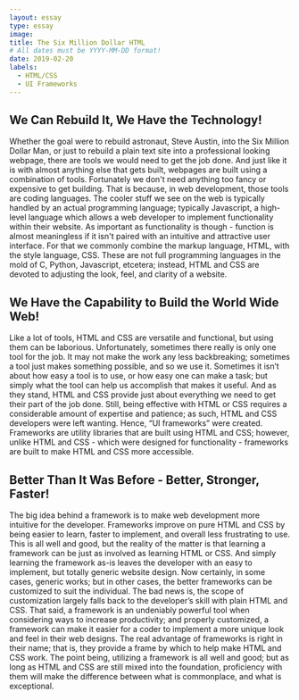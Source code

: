 ```yaml
---
layout: essay
type: essay
image: 
title: The Six Million Dollar HTML
# All dates must be YYYY-MM-DD format!
date: 2019-02-20
labels:
  - HTML/CSS
  - UI Frameworks
---
```


<h2>We Can Rebuild It, We Have the Technology!</h2>
<p> Whether the goal were to rebuild astronaut, Steve Austin, into the Six Million Dollar Man, or just to rebuild a plain text site into a professional looking webpage, there are tools we would need to get the job done.  And just like it is with almost anything else that gets built, webpages are built using a combination of tools.  Fortunately we don't need anything too fancy or expensive to get building.  That is because, in web development, those tools are coding languages.  The cooler stuff we see on the web is typically handled by an actual programming language; typically Javascript, a high-level language which allows a web developer to implement functionality within their website.  As important as functionality is though - function is almost meaningless if it isn't paired with an intuitive and attractive user interface.  For that we commonly combine the markup language, HTML, with the style language, CSS.  These are not full programming languages in the mold of C, Python, Javascript, etcetera; instead, HTML and CSS are devoted to adjusting the look, feel, and clarity of a website.</p>

<h2>We Have the Capability to Build the World Wide Web!</h2>
<p> Like a lot of tools, HTML and CSS are versatile and functional, but using them can be laborious.  Unfortunately, sometimes there really is only one tool for the job.  It may not make the work any less backbreaking; sometimes a tool just makes something possible, and so we use it.  Sometimes it isn’t about how easy a tool is to use, or how easy one can make a task; but simply what the tool can help us accomplish that makes it useful.  And as they stand, HTML and CSS provide just about everything we need to get their part of the job done. Still, being effective with HTML or CSS requires a considerable amount of expertise and patience; as such, HTML and CSS developers were left wanting.  Hence, “UI frameworks” were created.  Frameworks are utility libraries that are built using HTML and CSS; however, unlike HTML and CSS - which were designed for functionality - frameworks are built to make HTML and CSS more accessible.</p>

<h2>Better Than It Was Before - Better, Stronger, Faster!</h2>
<p> The big idea behind a framework is to make web development more intuitive for the developer.  Frameworks improve on pure HTML and CSS by being easier to learn, faster to implement, and overall less frustrating to use.  This is all well and good, but the reality of the matter is that learning a framework can be just as involved as learning HTML or CSS.  And simply learning the framework as-is leaves the developer with an easy to implement, but totally generic website design.  Now certainly, in some cases, generic works; but in other cases, the better frameworks can be customized to suit the individual.  The bad news is, the scope of customization largely falls back to the developer’s skill with plain HTML and CSS.  That said, a framework is an undeniably powerful tool when considering ways to increase productivity; and properly customized, a framework can make it easier for a coder to implement a more unique look and feel in their web designs.  The real advantage of frameworks is right in their name; that is, they provide a frame by which to help make HTML and CSS work.  The point being, utilizing a framework is all well and good; but as long as HTML and CSS are still mixed into the foundation, proficiency with them will make the difference between what is commonplace, and what is exceptional.</p>
